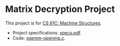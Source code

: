 Matrix Decryption Project
==============

This project is for [CS 61C: Machine Structures](http://inst.eecs.berkeley.edu/~cs61c/sp13/ "Course Website").

- Project specifications: [specs.pdf](specs.pdf).
- Code: [sgemm-openmp.c](sgemm-openmp.c).